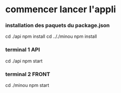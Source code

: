 # commencer lancer l'appli

### installation des paquets du package.json

cd ./api
npm install
cd .././minou
npm install

### terminal 1 API
cd ./api
npm start


### terminal 2 FRONT
cd ./minou
npm start

